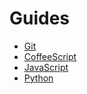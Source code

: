 # Guides

- [Git](git.md)
- [CoffeeScript](coffeescript.md)
- [JavaScript](javascript.md)
- [Python](python.md)
